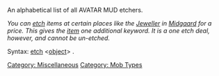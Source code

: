 An alphabetical list of all AVATAR MUD etchers.

*You can [etch](Etch.md "wikilink") items at certain places like the
[Jeweller](Jeweller.md "wikilink") in
[Midgaard](:Category:_Midgaard.md "wikilink") for a price. This gives
the [item](:Category:_Objects.md "wikilink") one additional keyword. It
is a one etch deal, however, and cannot be un-etched.*

Syntax: [etch](Etch.md "wikilink")
\<[object](:Category:_Objects.md "wikilink")\> <keyword>.

[Category: Miscellaneous](Category:_Miscellaneous "wikilink") [Category:
Mob Types](Category:_Mob_Types "wikilink")
